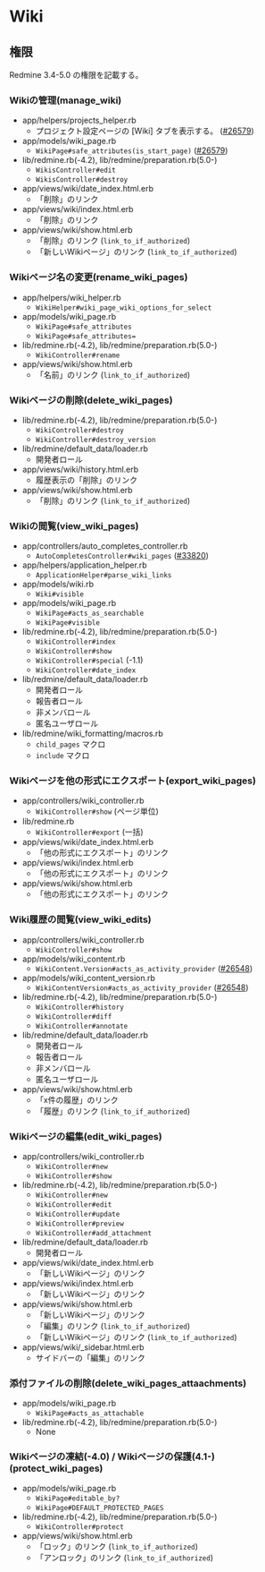 # Wiki

## 権限

Redmine 3.4-5.0 の権限を記載する。

### Wikiの管理(manage_wiki)

- app/helpers/projects_helper.rb
  - プロジェクト設定ページの [Wiki] タブを表示する。 ([#26579](https://www.redmine.org/issues/26579))
- app/models/wiki_page.rb
  - `WikiPage#safe_attributes(is_start_page)` ([#26579](https://www.redmine.org/issues/26579))
- lib/redmine.rb(-4.2), lib/redmine/preparation.rb(5.0-)
  - `WikisController#edit`
  - `WikisController#destroy`
- app/views/wiki/date_index.html.erb
  - 「削除」のリンク
- app/views/wiki/index.html.erb
  - 「削除」のリンク
- app/views/wiki/show.html.erb
  - 「削除」のリンク (`link_to_if_authorized`)
  - 「新しいWikiページ」のリンク (`link_to_if_authorized`)

### Wikiページ名の変更(rename_wiki_pages)

- app/helpers/wiki_helper.rb
  - `WikiHelper#wiki_page_wiki_options_for_select`
- app/models/wiki_page.rb
  - `WikiPage#safe_attributes`
  - `WikiPage#safe_attributes=`
- lib/redmine.rb(-4.2), lib/redmine/preparation.rb(5.0-)
  - `WikiController#rename`
- app/views/wiki/show.html.erb
  - 「名前」のリンク (`link_to_if_authorized`)

### Wikiページの削除(delete_wiki_pages)

- lib/redmine.rb(-4.2), lib/redmine/preparation.rb(5.0-)
  - `WikiController#destroy`
  - `WikiController#destroy_version`
- lib/redmine/default_data/loader.rb
  - 開発者ロール
- app/views/wiki/history.html.erb
  - 履歴表示の「削除」のリンク
- app/views/wiki/show.html.erb
  - 「削除」のリンク (`link_to_if_authorized`)

### Wikiの閲覧(view_wiki_pages)

- app/controllers/auto_completes_controller.rb
  - `AutoCompletesController#wiki_pages` ([#33820](https://www.redmine.org/issues/33820))
- app/helpers/application_helper.rb
  - `ApplicationHelper#parse_wiki_links`
- app/models/wiki.rb
  - `Wiki#visible`
- app/models/wiki_page.rb
  - `WikiPage#acts_as_searchable`
  - `WikiPage#visible`
- lib/redmine.rb(-4.2), lib/redmine/preparation.rb(5.0-)
  - `WikiController#index`
  - `WikiController#show`
  - `WikiController#special` (-1.1)
  - `WikiController#date_index`
- lib/redmine/default_data/loader.rb
  - 開発者ロール
  - 報告者ロール
  - 非メンバロール
  - 匿名ユーザロール
- lib/redmine/wiki_formatting/macros.rb
  - `child_pages` マクロ
  - `include` マクロ

### Wikiページを他の形式にエクスポート(export_wiki_pages)

- app/controllers/wiki_controller.rb
  - `WikiController#show` (ページ単位)
- lib/redmine.rb
  - `WikiController#export` (一括)
- app/views/wiki/date_index.html.erb
  - 「他の形式にエクスポート」のリンク
- app/views/wiki/index.html.erb
  - 「他の形式にエクスポート」のリンク
- app/views/wiki/show.html.erb
  - 「他の形式にエクスポート」のリンク

### Wiki履歴の閲覧(view_wiki_edits)

- app/controllers/wiki_controller.rb
  - `WikiController#show`
- app/models/wiki_content.rb
  - `WikiContent.Version#acts_as_activity_provider` ([#26548](https://www.redmine.org/issues/26548))
- app/models/wiki_content_version.rb
  - `WikiContentVersion#acts_as_activity_provider` ([#26548](https://www.redmine.org/issues/26548))
- lib/redmine.rb(-4.2), lib/redmine/preparation.rb(5.0-)
  - `WikiController#history`
  - `WikiController#diff`
  - `WikiController#annotate`
- lib/redmine/default_data/loader.rb
  - 開発者ロール
  - 報告者ロール
  - 非メンバロール
  - 匿名ユーザロール
- app/views/wiki/show.html.erb
  - 「x件の履歴」のリンク
  - 「履歴」のリンク (`link_to_if_authorized`)

### Wikiページの編集(edit_wiki_pages)

- app/controllers/wiki_controller.rb
  - `WikiController#new`
  - `WikiController#show`
- lib/redmine.rb(-4.2), lib/redmine/preparation.rb(5.0-)
  - `WikiController#new`
  - `WikiController#edit`
  - `WikiController#update`
  - `WikiController#preview`
  - `WikiController#add_attachment`
- lib/redmine/default_data/loader.rb
  - 開発者ロール
- app/views/wiki/date_index.html.erb
  - 「新しいWikiページ」のリンク
- app/views/wiki/index.html.erb
  - 「新しいWikiページ」のリンク
- app/views/wiki/show.html.erb
  - 「新しいWikiページ」のリンク
  - 「編集」のリンク (`link_to_if_authorized`)
  - 「新しいWikiページ」のリンク (`link_to_if_authorized`)
- app/views/wiki/_sidebar.html.erb
  - サイドバーの「編集」のリンク

### 添付ファイルの削除(delete_wiki_pages_attaachments)

- app/models/wiki_page.rb
  - `WikiPage#acts_as_attachable`
- lib/redmine.rb(-4.2), lib/redmine/preparation.rb(5.0-)
  - None

### Wikiページの凍結(-4.0) / Wikiページの保護(4.1-) (protect_wiki_pages)

- app/models/wiki_page.rb
  - `WikiPage#editable_by?`
  - `WikiPage#DEFAULT_PROTECTED_PAGES`
- lib/redmine.rb(-4.2), lib/redmine/preparation.rb(5.0-)
  - `WikiController#protect`
- app/views/wiki/show.html.erb
  - 「ロック」のリンク (`link_to_if_authorized`)
  - 「アンロック」のリンク (`link_to_if_authorized`)
